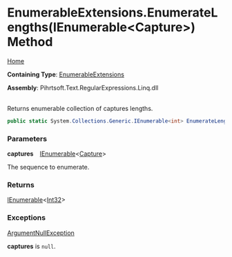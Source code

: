 # EnumerableExtensions\.EnumerateLengths\(IEnumerable\<Capture>\) Method

[Home](../../../../../../../README.md)

**Containing Type**: [EnumerableExtensions](../README.md)

**Assembly**: Pihrtsoft\.Text\.RegularExpressions\.Linq\.dll

\
Returns enumerable collection of captures lengths\.

```csharp
public static System.Collections.Generic.IEnumerable<int> EnumerateLengths(this System.Collections.Generic.IEnumerable<System.Text.RegularExpressions.Capture> captures)
```

### Parameters

**captures** &ensp; [IEnumerable](https://docs.microsoft.com/en-us/dotnet/api/system.collections.generic.ienumerable-1)\<[Capture](https://docs.microsoft.com/en-us/dotnet/api/system.text.regularexpressions.capture)>

The sequence to enumerate\.

### Returns

[IEnumerable](https://docs.microsoft.com/en-us/dotnet/api/system.collections.generic.ienumerable-1)\<[Int32](https://docs.microsoft.com/en-us/dotnet/api/system.int32)>

### Exceptions

[ArgumentNullException](https://docs.microsoft.com/en-us/dotnet/api/system.argumentnullexception)

**captures** is `null`\.


